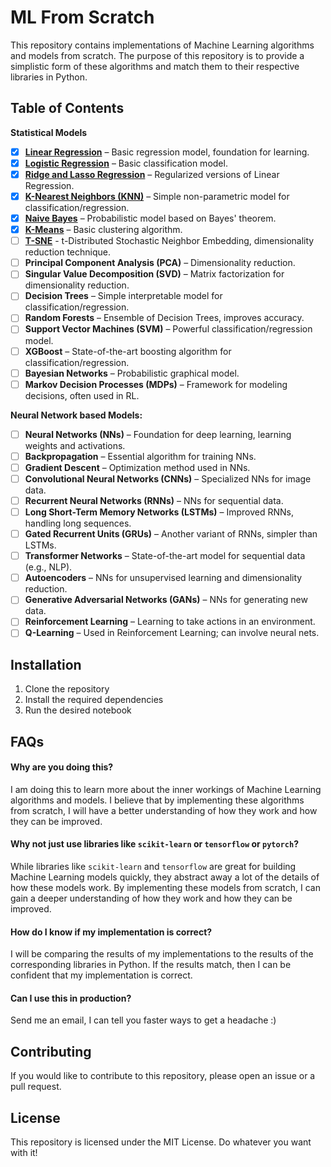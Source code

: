# ML From Scratch

This repository contains implementations of Machine Learning algorithms and models from scratch. The purpose of this repository is to provide a simplistic form of these algorithms and match them to their respective libraries in Python.

## Table of Contents

**Statistical Models**

- [x] [**Linear Regression**][lin-reg] – Basic regression model, foundation for learning.
- [x] [**Logistic Regression**][logistic-reg] – Basic classification model.
- [x] [**Ridge and Lasso Regression**][ridge-lasso] – Regularized versions of Linear Regression.
- [x] [**K-Nearest Neighbors (KNN)**][knn] – Simple non-parametric model for classification/regression.
- [x] [**Naive Bayes**][naive-bayes] – Probabilistic model based on Bayes' theorem.
- [x] [**K-Means**][k-means] – Basic clustering algorithm.
- [ ] [**T-SNE**][t-sne] - t-Distributed Stochastic Neighbor Embedding, dimensionality reduction technique.
- [ ] **Principal Component Analysis (PCA)** – Dimensionality reduction.
- [ ] **Singular Value Decomposition (SVD)** – Matrix factorization for dimensionality reduction.
- [ ] **Decision Trees** – Simple interpretable model for classification/regression.
- [ ] **Random Forests** – Ensemble of Decision Trees, improves accuracy.
- [ ] **Support Vector Machines (SVM)** – Powerful classification/regression model.
- [ ] **XGBoost** – State-of-the-art boosting algorithm for classification/regression.
- [ ] **Bayesian Networks** – Probabilistic graphical model.
- [ ] **Markov Decision Processes (MDPs)** – Framework for modeling decisions, often used in RL.

**Neural Network based Models:**

- [ ] **Neural Networks (NNs)** – Foundation for deep learning, learning weights and activations.
- [ ] **Backpropagation** – Essential algorithm for training NNs.
- [ ] **Gradient Descent** – Optimization method used in NNs.
- [ ] **Convolutional Neural Networks (CNNs)** – Specialized NNs for image data.
- [ ] **Recurrent Neural Networks (RNNs)** – NNs for sequential data.
- [ ] **Long Short-Term Memory Networks (LSTMs)** – Improved RNNs, handling long sequences.
- [ ] **Gated Recurrent Units (GRUs)** – Another variant of RNNs, simpler than LSTMs.
- [ ] **Transformer Networks** – State-of-the-art model for sequential data (e.g., NLP).
- [ ] **Autoencoders** – NNs for unsupervised learning and dimensionality reduction.
- [ ] **Generative Adversarial Networks (GANs)** – NNs for generating new data.
- [ ] **Reinforcement Learning** – Learning to take actions in an environment.
- [ ] **Q-Learning** – Used in Reinforcement Learning; can involve neural nets.

[lin-reg]: ./01-linear-regression.ipynb
[logistic-reg]: ./02-logistic-regression.ipynb
[ridge-lasso]: ./03-ridge-lasso-regression.ipynb
[knn]: ./04-knn.ipynb
[naive-bayes]: ./05-naive-bayes.ipynb
[k-means]: ./06-k-means.ipynb
[t-sne]: ./07-t-sne.ipynb

## Installation

1. Clone the repository
2. Install the required dependencies
3. Run the desired notebook

## FAQs

#### Why are you doing this?

I am doing this to learn more about the inner workings of Machine Learning algorithms and models. I believe that by implementing these algorithms from scratch, I will have a better understanding of how they work and how they can be improved.

#### Why not just use libraries like `scikit-learn` or `tensorflow` or `pytorch`?

While libraries like `scikit-learn` and `tensorflow` are great for building Machine Learning models quickly, they abstract away a lot of the details of how these models work. By implementing these models from scratch, I can gain a deeper understanding of how they work and how they can be improved.

#### How do I know if my implementation is correct?

I will be comparing the results of my implementations to the results of the corresponding libraries in Python. If the results match, then I can be confident that my implementation is correct.

#### Can I use this in production?

Send me an email, I can tell you faster ways to get a headache :)

## Contributing

If you would like to contribute to this repository, please open an issue or a pull request.

## License

This repository is licensed under the MIT License. Do whatever you want with it!
